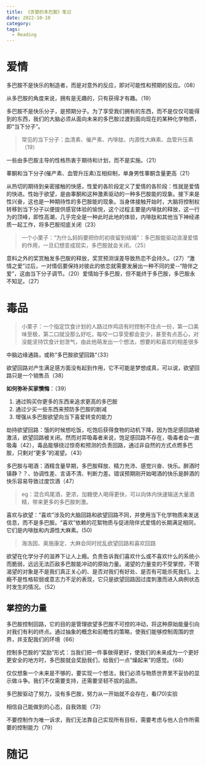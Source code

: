 ```yaml
---
title: 《贪婪的多巴胺》笔记
date: 2022-10-10
category: 
tags:
  - Reading
---
```


<!-- more -->

# 爱情

多巴胺不是快乐的制造者，而是对意外的反应，即对可能性和预期的反应。（08）

从多巴胺的角度来说，拥有是无趣的，只有获得才有趣。（19）

多巴胺不是快乐分子，是预期分子。为了享受我们拥有的东西，而不是仅仅可能得到的东西，我们的大脑必须从面向未来的多巴胺过渡到面向现在的某种化学物质，即“当下分子”。

> 常见的当下分子：血清素、催产素、内啡肽、内源性大麻素、血管升压素（19）

一些由多巴胺主导的性格热衷于期待和计划，而不是实施。（21）

睾酮和当下分子(催产素、血管升压素)互相抑制，单身男性睾酮含量更高（21）

从热切的期待到亲密接触的快感，性爱的各阶段定义了爱情的各阶段：性就是爱情的快进。性始于欲望，是由睾酮和这种激素驱动的一种多巴胺能的现象。接下来是性兴奋，这也是一种期待性的多巴胺能的现象。当身体接触开始时，大脑将控制权转移到当下分子以便提供感官体验的愉悦，这个过程主要是内啡肽的释放，这一行为的顶峰，即性高潮，几乎完全是一种此时此地的体验，内啡肽和其他当下神经递质一起工作，将多巴胺彻底关闭（23）

> 一个小栗子：“为什么妈妈要把你的初夜留到结婚”：多巴胺能驱动浪漫爱情的作用，一旦幻想变成现实，多巴胺就会关闭。（25）

意料之外的奖赏触发多巴胺的释放，奖赏预测误差导致热恋不会持久。（27）“激情之爱”过后，一对情侣要保持对彼此的依恋就需要发展出一种不同的爱--“陪伴之爱”，这由当下分子调节。（20）爱情始于多巴胺，但不能终于多巴胺，多巴胺永不知足。（27）

# 毒品

> 小栗子：一个指定饮食计划的人路过炸鸡店有时控制不住点一份，第一口美味至极，第二口就没那么好吃，每咬一口享受都会变少，甚至有点恶心，对没能坚持饮食计划泄气，由此他萌发出一个想法，想要的和喜欢的相差很多

中脑边缘通路，或称“多巴胺欲望回路“（33）

欲望回路对产生满足感方面没有起到作用，它不可能是梦想成真，可以说，欲望回路只是一个销售员（38）

**如何弥补买家懊悔**：（39）

  1. 通过购买你更多的东西来追求更高的多巴胺
  2. 通过少买一些东西来预防多巴胺的剧减
  3. 增强从多巴胺欲望向当下喜爱转变的能力

劫持欲望回路：饿的时候想吃饭，吃饱后获得食物的动机下降，因为饱足感回路被激活，欲望回路被关闭。然而对弈吸毒者来说，饱足感回路不存在，吸毒者会一直吸毒（42），毒品能够绕过惊奇和预测的负责回路，通过非自然的方式点燃多巴胺，只剩对“更多”的渴望。（43）

多巴胺与喝酒：酒精含量早期，多巴胺释放、精力充沛、感觉兴奋、快乐。醉酒时镇静？？、协调性差、言语不清、判断力差。错误预期刚开始喝酒的快乐是醉酒的快乐容易导致过度饮酒（47）

> eg：混合鸡尾酒，更浓，加糖使人喝得更快，可以向体内快速输送大量酒精，带来更多的多巴胺刺激。

喜欢与欲望：“喜欢”涉及的大脑回路和欲望回路不同，并使用当下化学物质来发送信息，而不是多巴胺。“喜欢”依赖的花絮物质与促进陪伴式爱情的长期满足相同，它们是内啡肽和内源性大麻素。(50)

> 海洛因、奥施康定、大麻会同时扰乱欲望回路和喜欢回路

欲望在化学分子的滋养下让人上瘾。负责告诉我们喜欢什么或不喜欢什么的系统小而脆弱，远远无法匹敌多巴胺能冲动的原始力量。渴望的力量变的不受掌控，不管渴望的对象是不是我们真正关心的、是否对我们有好处、是否有可能杀死我们。上瘾不是性格软弱或意志力不足的表现，它只是欲望回路因过度刺激而进入病例状态时发生的情况。（52）

## 掌控的力量

多巴胺控制回路，它的目的是管理欲望多巴胺不可控的冲动，将这种原始能量引向对我们有利的终点。通过抽象的概念和前瞻性的策略，使我们能够控制周围的世界，并支配我们的环境（66）

控制多巴胺的“奖励”形式：当我们把一件事做得更好，使我们的未来成为一个更好更安全的地方时，多巴胺就会奖励我们，给我们一点“燥起来”的感觉。（68）

仅仅想象一个未来是不够的，要实现一个想法，我们必须与物质世界里不妥协的显示做斗争。我们不仅需要支持，还需要坚韧不拔的品质。

多巴胺驱动了努力，没有多巴胺，努力从一开始就不会存在，看(70)实验

相信自己能做到的心态，自我效能（73）

不要控制作为唯一诉求，我们无法靠自己实现所有目标，需要考虑与他人合作所需要的控制能力（79）

# 随记
